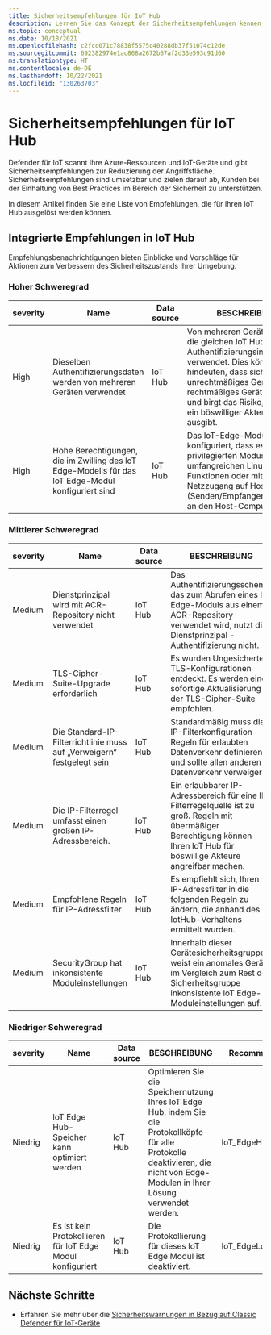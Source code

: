 ```yaml
---
title: Sicherheitsempfehlungen für IoT Hub
description: Lernen Sie das Konzept der Sicherheitsempfehlungen kennen, und erfahren Sie, wie sie in Defender für IoT Hub verwendet werden.
ms.topic: conceptual
ms.date: 10/18/2021
ms.openlocfilehash: c2fcc071c78838f5575c40288db37f51074c12de
ms.sourcegitcommit: 692382974e1ac868a2672b67af2d33e593c91d60
ms.translationtype: HT
ms.contentlocale: de-DE
ms.lasthandoff: 10/22/2021
ms.locfileid: "130263703"
---
```

# <a name="security-recommendations-for-iot-hub"></a>Sicherheitsempfehlungen für IoT Hub

Defender für IoT scannt Ihre Azure-Ressourcen und IoT-Geräte und gibt Sicherheitsempfehlungen zur Reduzierung der Angriffsfläche.
Sicherheitsempfehlungen sind umsetzbar und zielen darauf ab, Kunden bei der Einhaltung von Best Practices im Bereich der Sicherheit zu unterstützen.

In diesem Artikel finden Sie eine Liste von Empfehlungen, die für Ihren IoT Hub ausgelöst werden können.

## <a name="built-in-recommendations-in-iot-hub"></a>Integrierte Empfehlungen in IoT Hub

Empfehlungsbenachrichtigungen bieten Einblicke und Vorschläge für Aktionen zum Verbessern des Sicherheitszustands Ihrer Umgebung.

### <a name="high-severity"></a>Hoher Schweregrad

| severity | Name | Data source | BESCHREIBUNG | RecommendationType |
|--|--|--|--|--|
| High | Dieselben Authentifizierungsdaten werden von mehreren Geräten verwendet | IoT Hub | Von mehreren Geräten wurden die gleichen IoT Hub-Authentifizierungsinformationen verwendet. Dies könnte darauf hindeuten, dass sich ein unrechtmäßiges Gerät als rechtmäßiges Gerät ausgibt, und birgt das Risiko, dass sich ein böswilliger Akteur als Gerät ausgibt. | IoT_SharedCredentials |
| High | Hohe Berechtigungen, die im Zwilling des loT Edge-Modells für das loT Edge-Modul konfiguriert sind | IoT Hub | Das loT-Edge-Modul ist so konfiguriert, dass es im privilegierten Modus läuft, mit umfangreichen Linux-Funktionen oder mit Netzzugang auf Host-Ebene (Senden/Empfangen von Daten an den Host-Computer). | IoT_PrivilegedDockerOptions |

### <a name="medium-severity"></a>Mittlerer Schweregrad

| severity | Name | Data source | BESCHREIBUNG | RecommendationType |
|--|--|--|--|--|
| Medium | Dienstprinzipal wird mit ACR-Repository nicht verwendet | IoT Hub | Das Authentifizierungsschema, das zum Abrufen eines loT Edge-Moduls aus einem ACR-Repository verwendet wird, nutzt die Dienstprinzipal -Authentifizierung nicht. | IoT_ACRAuthentication |
| Medium | TLS-Cipher-Suite-Upgrade erforderlich | IoT Hub | Es wurden Ungesicherte TLS-Konfigurationen entdeckt. Es werden eine sofortige Aktualisierung der TLS-Cipher-Suite empfohlen. | IoT_VulnerableTLSCipherSuite |
| Medium | Die Standard-IP-Filterrichtlinie muss auf „Verweigern“ festgelegt sein | IoT Hub | Standardmäßig muss die IP-Filterkonfiguration Regeln für erlaubten Datenverkehr definieren und sollte allen anderen Datenverkehr verweigern. | IoT_IPFilter_DenyAll |
| Medium | Die IP-Filterregel umfasst einen großen IP-Adressbereich. | IoT Hub | Ein erlaubbarer IP-Adressbereich für eine IP-Filterregelquelle ist zu groß. Regeln mit übermäßiger Berechtigung können Ihren loT Hub für böswillige Akteure angreifbar machen. | IoT_IPFilter_PermissiveRule |
| Medium | Empfohlene Regeln für IP-Adressfilter | IoT Hub | Es empfiehlt sich, Ihren IP-Adressfilter in die folgenden Regeln zu ändern, die anhand des IotHub-Verhaltens ermittelt wurden. | IoT_RecommendedIpRulesByBaseLine |
| Medium | SecurityGroup hat inkonsistente Moduleinstellungen | IoT Hub | Innerhalb dieser Gerätesicherheitsgruppe weist ein anomales Gerät im Vergleich zum Rest der Sicherheitsgruppe inkonsistente loT Edge-Moduleinstellungen auf. | IoT_InconsistentModuleSettings |

### <a name="low-severity"></a>Niedriger Schweregrad

| severity | Name | Data source | BESCHREIBUNG | RecommendationType |
|--|--|--|--|--|
| Niedrig | loT Edge Hub-Speicher kann optimiert werden | IoT Hub | Optimieren Sie die Speichernutzung Ihres loT Edge Hub, indem Sie die Protokollköpfe für alle Protokolle deaktivieren, die nicht von Edge-Modulen in Ihrer Lösung verwendet werden. | IoT_EdgeHubMemOptimize |
| Niedrig | Es ist kein Protokollieren für loT Edge Modul konfiguriert | IoT Hub | Die Protokollierung für dieses loT Edge Modul ist deaktiviert. | IoT_EdgeLoggingOptions |

## <a name="next-steps"></a>Nächste Schritte

- Erfahren Sie mehr über die [Sicherheitswarnungen in Bezug auf Classic Defender für IoT-Geräte](agent-based-security-alerts.md)
